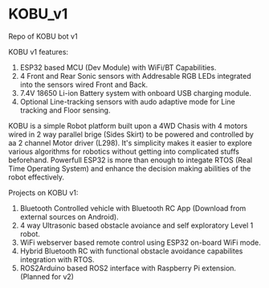 # KOBU_v1
Repo of KOBU bot v1 

KOBU v1 features:

  1) ESP32 based MCU (Dev Module) with WiFi/BT Capabilities.
  2) 4 Front and Rear Sonic sensors with Addresable RGB LEDs integrated into the sensors wired Front and Back.
  3) 7.4V 18650 Li-ion Battery system with onboard USB charging module.
  4) Optional Line-tracking sensors with audo adaptive mode for Line tracking and Floor sensing.


KOBU is a simple Robot platform built upon a 4WD Chasis with 4 motors wired in 2 way parallel brige (Sides Skirt) to be powered and controlled by aa 2 channel Motor driver (L298). It's simplicity makes it easier to explore various algorithms for robotics without getting into complicated stuffs beforehand. Powerfull ESP32 is more than enough to integate RTOS (Real Time Operating System) and enhance the decision making abilities of the robot effectively.

Projects on KOBU v1:

  1) Bluetooth Controlled vehicle with Bluetooth RC App (Download from external sources on Android).
  2) 4 way Ultrasonic based obstacle avoiance and self exploratory Level 1 robot.
  3) WiFi webserver based remote control using ESP32 on-board WiFi mode.
  4) Hybrid Bluetooth RC with functional obstacle avoidance capabilites integration with RTOS.
  5) ROS2Arduino based ROS2 interface with Raspberry Pi extension. (Planned for v2)
